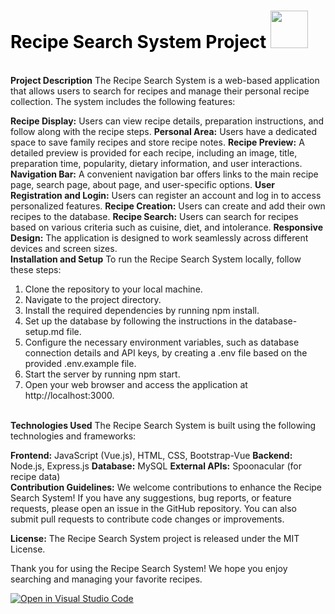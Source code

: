 <h1 style="color: black; font-weight: bold;">
  Recipe Search System Project
  <img src="https://www.shutterstock.com/image-photo/food-cooking-background-on-white-260nw-1710363658.jpg" width="60px" style="background-image: url('https://www.shutterstock.com/image-photo/food-cooking-background-on-white-260nw-1710363658.jpg');"/>
</h1>
</br>
<b>Project Description</b>
The Recipe Search System is a web-based application that allows users to search for recipes and manage their personal recipe collection. The system includes the following features:

<b>Recipe Display:</b> Users can view recipe details, preparation instructions, and follow along with the recipe steps.
<b>Personal Area:</b> Users have a dedicated space to save family recipes and store recipe notes.
<b>Recipe Preview:</b> A detailed preview is provided for each recipe, including an image, title, preparation time, popularity, dietary information, and user interactions.
<b>Navigation Bar:</b> A convenient navigation bar offers links to the main recipe page, search page, about page, and user-specific options.
<b>User Registration and Login:</b> Users can register an account and log in to access personalized features.
<b>Recipe Creation:</b> Users can create and add their own recipes to the database.
<b>Recipe Search:</b> Users can search for recipes based on various criteria such as cuisine, diet, and intolerance.
<b>Responsive Design:</b> The application is designed to work seamlessly across different devices and screen sizes.
  </br>
<b>Installation and Setup</b>
To run the Recipe Search System locally, follow these steps:

1. Clone the repository to your local machine.
2. Navigate to the project directory.
3. Install the required dependencies by running npm install.
4. Set up the database by following the instructions in the database-setup.md file.
5. Configure the necessary environment variables, such as database connection details and API keys, by creating a .env file based on the provided .env.example file.
5. Start the server by running npm start.
6. Open your web browser and access the application at http://localhost:3000.
</br>
<b>Technologies Used</b>
The Recipe Search System is built using the following technologies and frameworks:

<b>Frontend:</b> JavaScript (Vue.js), HTML, CSS, Bootstrap-Vue
<b>Backend:</b> Node.js, Express.js
<b>Database:</b> MySQL
<b>External APIs:</b> Spoonacular (for recipe data)
  </br>
<b>Contribution Guidelines:</b>
We welcome contributions to enhance the Recipe Search System! If you have any suggestions, bug reports, or feature requests, please open an issue in the GitHub repository. You can also submit pull requests to contribute code changes or improvements.

<b>License:</b>
The Recipe Search System project is released under the MIT License.

Thank you for using the Recipe Search System! We hope you enjoy searching and managing your favorite recipes.

[![Open in Visual Studio Code](https://classroom.github.com/assets/open-in-vscode-718a45dd9cf7e7f842a935f5ebbe5719a5e09af4491e668f4dbf3b35d5cca122.svg)](https://classroom.github.com/online_ide?assignment_repo_id=11201757&assignment_repo_type=AssignmentRepo)

